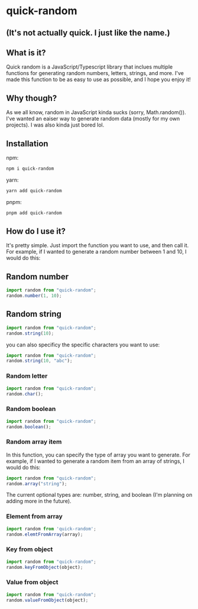 # quick-random

## (It's not actually quick. I just like the name.)

## What is it?

Quick random is a JavaScript/Typescript library that inclues multiple functions for generating random numbers, letters, strings, and more. I've made this function to be as easy to use as possible, and I hope you enjoy it!

## Why though?

As we all know, random in JavaScript kinda sucks (sorry, Math.random()). I've wanted an eaiser way to generate random data (mostly for my own projects). I was also kinda just bored lol.

## Installation

npm:

```bash
npm i quick-random
```

yarn:

```bash
yarn add quick-random
```

pnpm:

```bash
pnpm add quick-random
```

## How do I use it?

It's pretty simple. Just import the function you want to use, and then call it. For example, if I wanted to generate a random number between 1 and 10, I would do this:

## Random number

```js
import random from "quick-random";
random.number(1, 10);
```

## Random string

```js
import random from "quick-random";
random.string(10);
```

you can also specificy the specific characters you want to use:

```js
import random from "quick-random";
random.string(10, "abc");
```

### Random letter

```js
import random from "quick-random";
random.char();
```

### Random boolean

```js
import random from "quick-random";
random.boolean();
```

### Random array item

In this function, you can specify the type of array you want to generate. For example, if I wanted to generate a random item from an array of strings, I would do this:

```js
import random from "quick-random";
random.array("string");
```

The current optional types are: number, string, and boolean (I'm planning on adding more in the future).

### Element from array

```js
import random from 'quick-random';
random.elemtFromArray(array);
```

### Key from object

```js
import random from "quick-random";
random.keyFromObject(object);
```

### Value from object

```js
import random from "quick-random";
random.valueFromObject(object);
```
